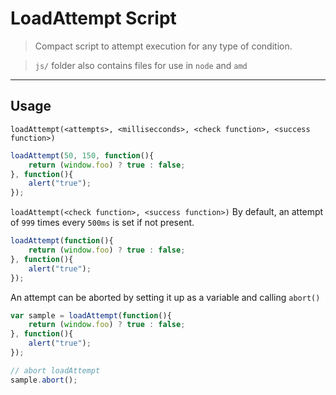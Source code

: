 # LoadAttempt Script

> Compact script to attempt execution for any type of condition.

> `js/` folder also contains files for use in `node` and `amd`

---

## Usage

`loadAttempt(<attempts>, <millisecconds>, <check function>, <success function>)`

```js
loadAttempt(50, 150, function(){
    return (window.foo) ? true : false;
}, function(){
    alert("true");
});
````

`loadAttempt(<check function>, <success function>)`
By default, an attempt of `999` times every `500ms` is set if not present.

```js
loadAttempt(function(){
    return (window.foo) ? true : false;
}, function(){
    alert("true");
});
```

An attempt can be aborted by setting it up as a variable and calling `abort()`

```js
var sample = loadAttempt(function(){
    return (window.foo) ? true : false;
}, function(){
    alert("true");
});

// abort loadAttempt
sample.abort();
```

